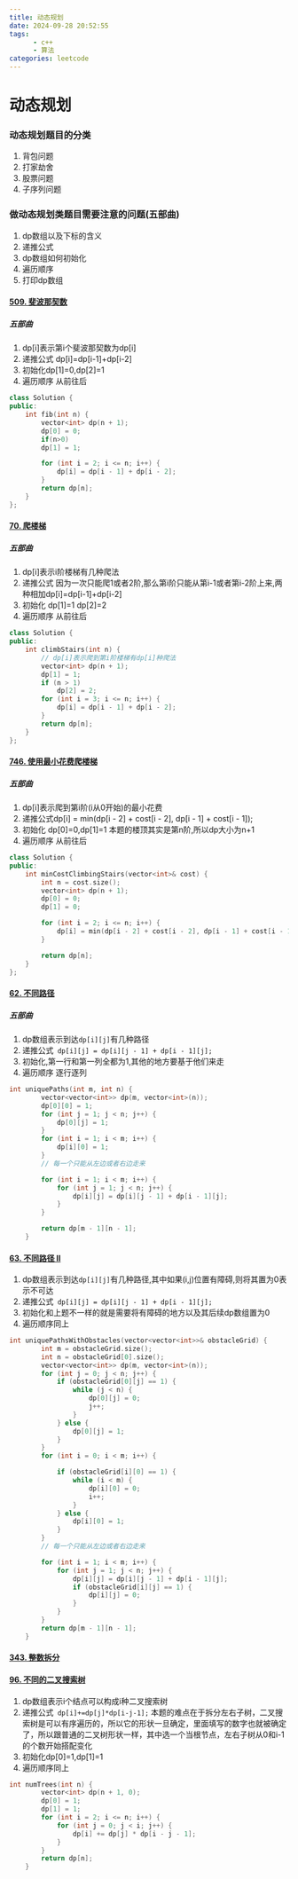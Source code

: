 ```yaml
---
title: 动态规划
date: 2024-09-28 20:52:55
tags: 
      - c++
      - 算法
categories: leetcode
---
```


# 动态规划

### 动态规划题目的分类

1. 背包问题
2. 打家劫舍
3. 股票问题
4. 子序列问题

### 做动态规划类题目需要注意的问题(五部曲)

1. dp数组以及下标的含义
2. 递推公式
3. dp数组如何初始化
4. 遍历顺序
5. 打印dp数组

#### [509. 斐波那契数](https://leetcode.cn/problems/fibonacci-number/)

##### 五部曲

1. dp[i]表示第i个斐波那契数为dp[i]
2. 递推公式 dp[i]=dp[i-1]+dp[i-2]
3. 初始化dp[1]=0,dp[2]=1
4. 遍历顺序 从前往后

```cpp
class Solution {
public:
    int fib(int n) {
        vector<int> dp(n + 1);
        dp[0] = 0;
        if(n>0)
        dp[1] = 1;

        for (int i = 2; i <= n; i++) {
            dp[i] = dp[i - 1] + dp[i - 2];
        }
        return dp[n];
    }
};
```

#### [70. 爬楼梯](https://leetcode.cn/problems/climbing-stairs/)

##### 五部曲

1. dp[i]表示i阶楼梯有几种爬法
2. 递推公式 因为一次只能爬1或者2阶,那么第i阶只能从第i-1或者第i-2阶上来,两种相加dp[i]=dp[i-1]+dp[i-2]
3. 初始化 dp[1]=1 dp[2]=2
4. 遍历顺序 从前往后

```cpp
class Solution {
public:
    int climbStairs(int n) {
        // dp[i]表示爬到第i阶楼梯有dp[i]种爬法
        vector<int> dp(n + 1);
        dp[1] = 1;
        if (n > 1)
            dp[2] = 2;
        for (int i = 3; i <= n; i++) {
            dp[i] = dp[i - 1] + dp[i - 2];
        }
        return dp[n];
    }
};
```

#### [746. 使用最小花费爬楼梯](https://leetcode.cn/problems/min-cost-climbing-stairs/)

##### 五部曲

1. dp[i]表示爬到第i阶(i从0开始)的最小花费
2. 递推公式dp[i] = min(dp[i - 2] + cost[i - 2], dp[i - 1] + cost[i - 1]);
3. 初始化 dp[0]=0,dp[1]=1   本题的楼顶其实是第n阶,所以dp大小为n+1
4. 遍历顺序 从前往后

```cpp
class Solution {
public:
    int minCostClimbingStairs(vector<int>& cost) {
        int n = cost.size();
        vector<int> dp(n + 1);
        dp[0] = 0;
        dp[1] = 0;

        for (int i = 2; i <= n; i++) {
            dp[i] = min(dp[i - 2] + cost[i - 2], dp[i - 1] + cost[i - 1]);
        }

        return dp[n];
    }
};
```



#### [62. 不同路径](https://leetcode.cn/problems/unique-paths/)

##### 五部曲

1. dp数组表示到达`dp[i][j]`有几种路径
2. 递推公式` dp[i][j] = dp[i][j - 1] + dp[i - 1][j];` 
3. 初始化,第一行和第一列全都为1,其他的地方要基于他们来走
4. 遍历顺序  逐行逐列

```cpp
int uniquePaths(int m, int n) {
        vector<vector<int>> dp(m, vector<int>(n));
        dp[0][0] = 1;
        for (int j = 1; j < n; j++) {
            dp[0][j] = 1;
        }
        for (int i = 1; i < m; i++) {
            dp[i][0] = 1;
        }
        // 每一个只能从左边或者右边走来

        for (int i = 1; i < m; i++) {
            for (int j = 1; j < n; j++) {
                dp[i][j] = dp[i][j - 1] + dp[i - 1][j];
            }
        }

        return dp[m - 1][n - 1];
    }
```

#### [63. 不同路径 II](https://leetcode.cn/problems/unique-paths-ii/)

1. dp数组表示到达`dp[i][j]`有几种路径,其中如果(i,j)位置有障碍,则将其置为0表示不可达
2. 递推公式` dp[i][j] = dp[i][j - 1] + dp[i - 1][j];` 
3. 初始化和上题不一样的就是需要将有障碍的地方以及其后续dp数组置为0
4. 遍历顺序同上



```cpp
int uniquePathsWithObstacles(vector<vector<int>>& obstacleGrid) {
        int m = obstacleGrid.size();
        int n = obstacleGrid[0].size();
        vector<vector<int>> dp(m, vector<int>(n));
        for (int j = 0; j < n; j++) {
            if (obstacleGrid[0][j] == 1) {
                while (j < n) {
                    dp[0][j] = 0;
                    j++;
                }
            } else {
                dp[0][j] = 1;
            }
        }
        for (int i = 0; i < m; i++) {

            if (obstacleGrid[i][0] == 1) {
                while (i < m) {
                    dp[i][0] = 0;
                    i++;
                }
            } else {
                dp[i][0] = 1;
            }
        }
        // 每一个只能从左边或者右边走来

        for (int i = 1; i < m; i++) {
            for (int j = 1; j < n; j++) {
                dp[i][j] = dp[i][j - 1] + dp[i - 1][j];
                if (obstacleGrid[i][j] == 1) {
                    dp[i][j] = 0;
                }
            }
        }
        return dp[m - 1][n - 1];
    }
```

#### [343. 整数拆分](https://leetcode.cn/problems/integer-break/)





#### [96. 不同的二叉搜索树](https://leetcode.cn/problems/unique-binary-search-trees/)

1. dp数组表示i个结点可以构成i种二叉搜索树
2. 递推公式` dp[i]+=dp[j]*dp[i-j-1];`  本题的难点在于拆分左右子树，二叉搜索树是可以有序遍历的，所以它的形状一旦确定，里面填写的数字也就被确定了，所以跟普通的二叉树形状一样，其中选一个当根节点，左右子树从0和i-1的个数开始搭配变化
3. 初始化dp[0]=1,dp[1]=1
4. 遍历顺序同上

```cpp
int numTrees(int n) {
        vector<int> dp(n + 1, 0);
        dp[0] = 1;
        dp[1] = 1;
        for (int i = 2; i <= n; i++) {
            for (int j = 0; j < i; j++) {
                dp[i] += dp[j] * dp[i - j - 1];
            }
        }
        return dp[n];
    }
```



